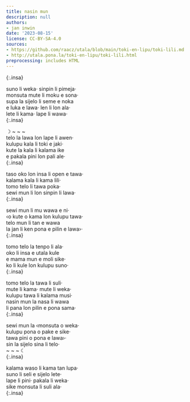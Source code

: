 ```yaml
---
title: nasin mun
description: null
authors:
- jan inwin
date: '2023-08-15'
license: CC-BY-SA-4.0
sources:
- https://github.com/raacz/utala/blob/main/toki-en-lipu/toki-lili.md
- http://utala.pona.la/toki-en-lipu/toki-lili.html
preprocessing: includes HTML
---
```


<style>
  .insa {
    text-align: center;
  }  
</style>

{:.insa}

suno li weka· sinpin li pimeja·  
monsuta mute li moku e sona·  
supa la sijelo li seme e noka  
e luka e lawa· len li lon ala·  
lete li kama· lape li wawa·  
{:.insa}

☽ ~ ~ ~  
telo la lawa lon lape li awen·  
kulupu kala li toki e jaki·  
kute la kala li kalama ike  
e pakala pini lon pali ale·  
{:.insa}

taso oko lon insa li open e tawa·  
kalama kala li kama lili·  
tomo telo li tawa poka·  
sewi mun li lon sinpin li lawa·  
{:.insa}

sewi mun li mu wawa e ni·  
‹o kute o kama lon kulupu tawa·  
telo mun li tan e wawa  
la jan li ken pona e pilin e lawa›·  
{:.insa}

tomo telo la tenpo li ala·  
oko li insa e utala kule  
e mama mun e moli sike·  
ko li kule lon kulupu suno·  
{:.insa}

tomo telo la tawa li suli·  
mute li kama· mute li weka·  
kulupu tawa li kalama musi·  
nasin mun la nasa li wawa  
li pana lon pilin e pona sama·  
{:.insa}

sewi mun la ‹monsuta o weka·  
kulupu pona o pake e sike·  
tawa pini o pona e lawa›·  
sin la sijelo sina li telo·  
~ ~ ~ ☾  
{:.insa}

kalama waso li kama tan lupa·  
suno li seli e sijelo lete·  
lape li pini· pakala li weka·  
sike monsuta li suli ala·  
{:.insa}